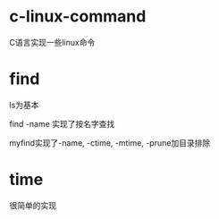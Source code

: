 # c-linux-command

C语言实现一些linux命令

# find

ls为基本

find -name 实现了按名字查找

myfind实现了-name, -ctime, -mtime, -prune加目录排除

# time

很简单的实现